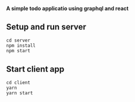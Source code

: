#### A simple todo applicatio using graphql and react

## Setup and run server

```commands
cd server
npm install
npm start
```

## Start client app
```commands
cd client
yarn
yarn start
```
